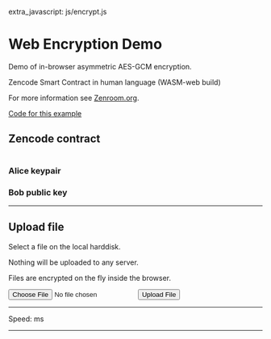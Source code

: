extra_javascript: js/encrypt.js

# Web Encryption Demo
  
Demo of in-browser asymmetric AES-GCM encryption.

Zencode Smart Contract in human language (WASM-web build)

For more information see [Zenroom.org](https://zenroom.org).

[Code for this example](encrypt.js)

## Zencode contract
<pre id="encrypt_contract"></pre>

### Alice keypair

<code id="alice"></code>

### Bob public key

<code id="bob"></code>

------------------------

## Upload file

Select a file on the local harddisk.

Nothing will be uploaded to any server.

Files are encrypted on the fly inside the browser.

  <form method="post" enctype="multipart/form-data">
    <input type="file" name="rawfile" />
    <input type="submit" value="Upload File" name="submit" />
  </form>
  <hr/>
  <div>Speed: <span id="speed"></span> ms</div>
  <hr/>
  <small><code id="result"></code></small>

<script async type="text/javascript" src="../js/zenroom.js"></script>
